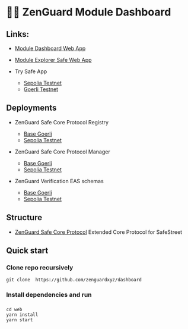 # 🧑‍💻 ZenGuard Module Dashboard


## Links:

- [Module Dashboard Web App](https://dashboard.zenguard.xyz)

- [Module Explorer Safe Web App](https://explore.zenguard.xyz)

- Try Safe App
    - [Sepolia Testnet](https://app.safe.global/share/safe-app?appUrl=https://explore.zenguard.xyz&chain=sepolia)
    - [Goerli Testnet](https://app.safe.global/share/safe-app?appUrl=https://explore.zenguard.xyz&chain=gor)


## Deployments

- ZenGuard Safe Core Protocol Registry  
  - [Base Goerli](hhttps://goerli.basescan.org/address/0xbc334A41b98a0d28277769963eD5D4A7bc429879)
  - [Sepolia Testnet](https://goerli.etherscan.io/address/0x31e02552F56939fA4B28CF3D86b552A4eA70f3E9)


- ZenGuard Safe Core Protocol Manager  
  - [Base Goerli](hhttps://goerli.basescan.org/address/0x1789c680FDb930FA85d60039cF39B023C48de155)
  - [Sepolia Testnet](https://goerli.etherscan.io/address/0x548ffe3207b643a6d95F7bfa01b5D4A0fb7DF01a)

- ZenGuard Verification EAS schemas
  - [Base Goerli](https://sepolia.easscan.org/schema/view/0x242c1cec21b788b2e47d7a27ee6343d45aeafddf445fad38a25f5e33d1ba77d4)
  - [Sepolia Testnet](https://sepolia.easscan.org/schema/view/0x242c1cec21b788b2e47d7a27ee6343d45aeafddf445fad38a25f5e33d1ba77d4)


## Structure

- [ZenGuard Safe Core Protocol](https://github.com/zenguardxyz/safe-core-protocol/) Extended Core Protocol for SafeStreet


## Quick start

### Clone repo recursively

```
git clone  https://github.com/zenguardxyz/dashboard
```

### Install dependencies and run

### 

```
cd web
yarn install
yarn start
```